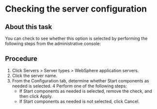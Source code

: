 <!-- image -->

# Checking the server configuration

## About this task

You can check to see whether this option is selected by
performing the following steps from the administrative console:

## Procedure

1. Click Servers  > Server types > WebSphere application
servers.
2. Click the server name.
3. From the Configuration tab, determine whether Start
components as needed is selected.
4 Perform one of the following steps:
    - If Start components as needed is selected,
remove the check, and then click Apply.
    - If Start components as needed is not selected,
click Cancel.
